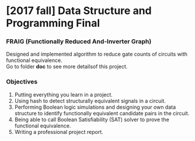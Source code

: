 # [2017 fall] Data Structure and Programming Final
### FRAIG (Functionally Reduced And-Inverter Graph)

Designed and implemented algorithm to reduce gate counts of circuits with functional equivalence.</br>
Go to folder **doc** to see more detailsof this project.

### Objectives

1. Putting everything you learn in a project.
2. Using hash to detect structurally equivalent signals in a circuit.
3. Performing Boolean logic simulations and designing your own data structure to identify functionally equivalent candidate pairs in the circuit.
4. Being able to call Boolean Satisfiability (SAT) solver to prove the functional equivalence.
5. Writing a professional project report.

